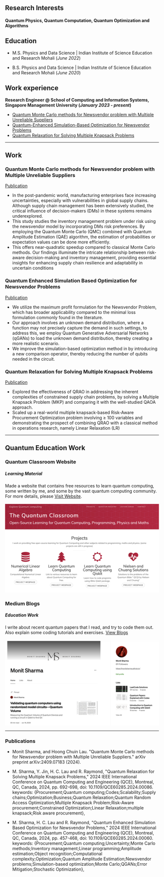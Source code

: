## Research Interests

#### Quantum Physics, Quantum Computation, Quantum Optimization and Algorithms



## Education							       		
- M.S.  Physics and Data Science	| Indian Institute of Science Education and Research Mohali (_June 2022_)	 			        		

- B.S.  Physics and Data Science    | Indian Institute of Science Education and Research Mohali (_June 2020_)

## Work experience 
**Research Engineer @ School of Computing and Information Systems, Singapore Management University (_January 2023 - present_)**
- [Quantum Monte Carlo methods for Newsvendor problem with Multiple Unreliable Suppliers](#qmc)
- [Quantum-Enhanced Simulation-Based Optimization for Newsvendor Problems](#qsbo)
- [Quantum Relaxation for Solving Multiple Knapsack Problems](#qrao)



---


## Work
<a name="qmc"></a>
### Quantum Monte Carlo methods for Newsvendor problem with Multiple Unreliable Suppliers

[Publication](https://arxiv.org/abs/2409.07183)  

- In the post-pandemic world, manufacturing enterprises face increasing uncertainties, especially with vulnerabilities in global supply chains. Although supply chain management has been extensively studied, the critical influence of decision-makers (DMs) in these systems remains underexplored. 
- This study studies the inventory management problem under risk using the newsvendor model by incorporating DMs risk preferences. By employing the Quantum Monte Carlo (QMC) combined with Quantum Amplitude Estimation (QAE) algorithm, the estimation of probabilities or expectation values can be done more efficiently. 
- This offers near-quadratic speedup compared to classical Monte Carlo methods. Our findings illuminate the intricate relationship between risk-aware decision-making and inventory management, providing essential insights for enhancing supply chain resilience and adaptability in uncertain conditions



<a name="qsbo"></a>
### Quantum Enhanced Simulation Based Optimization for Newsvendor Problems

[Publication](https://arxiv.org/abs/2403.17389)  

- We utilize the maximum profit formulation for the Newsvendor Problem, which has broader applicability compared to the minimal loss formulation commonly found in the literature.
- Our approach involves an unknown demand distribution, where a function may not precisely capture the demand in such settings, to address this, we employ Quantum Generative Adversarial Networks (qGANs) to load the unknown demand distribution, thereby creating a more realistic scenario.
- We improve the simulation-based optimization method in by introducing a new comparison operator, thereby reducing the number of qubits needed in the circuit.

<a name="qrao"></a>
### Quantum Relaxation for Solving Multiple Knapsack Problems

[Publication](https://arxiv.org/abs/2404.19474)

- Explored the effectiveness of QRAO in addressing the inherent complexities of constrained supply chain problems, by solving a Multiple Knapsack Problem (MKP) and comparing it with the well-studied QAOA approach.
- Scaled up a real-world multiple knapsack-based Risk-Aware Procurement Optimization problem involving ≥ 100 variables and demonstrating the prospect of combining QRAO with a classical method in operations research, namely Linear Relaxation (LR)



---


## Quantum Education Work

### Quantum Classroom Website
##### Learning Material

Made a website that contains free resources to learn quantum computing, some written by me, and some by the vast quantum computing community. For more details, please [Visit Website](https://monitsharma.github.io).<br>
<br>
![Website](assets/imgs/website.png)



### Medium Blogs
##### Education Work

I write about recent quantum papers that I read, and try to code them out. Also explain some coding tutorials and exercises.
[View Blogs](https://medium.com/@_monitsharma)<br>
<br>
![MediumBlogs](assets/imgs/medium.png)


---

### Publications
- Monit Sharma, and Hoong Chuin Lau. "Quantum Monte Carlo methods for Newsvendor problem with Multiple Unreliable Suppliers." arXiv preprint arXiv:2409.07183 (2024).

- M. Sharma, Y. Jin, H. C. Lau and R. Raymond, "Quantum Relaxation for Solving Multiple Knapsack Problems," 2024 IEEE International Conference on Quantum Computing and Engineering (QCE), Montreal, QC, Canada, 2024, pp. 692-698, doi: 10.1109/QCE60285.2024.00086. keywords: {Procurement;Quantum computing;Codes;Scalability;Supply chains;Optimization;Business;Quantum Relaxation;Quantum Random Access Optimization;Multiple Knapsack Problem;Risk-Aware procurement;Constrained Optimization;Linear Relaxation;multiple knapsack;Risk aware procurement},



- M. Sharma, H. C. Lau and R. Raymond, "Quantum Enhanced Simulation Based Optimization for Newsvendor Problems," 2024 IEEE International Conference on Quantum Computing and Engineering (QCE), Montreal, QC, Canada, 2024, pp. 457-468, doi: 10.1109/QCE60285.2024.00060. keywords: {Procurement;Quantum computing;Uncertainty;Monte Carlo methods;Inventory management;Linear programming;Amplitude estimation;Object recognition;Computational complexity;Optimization;Quantum Amplitude Estimation;Newsvendor problems;Simulation-based optimization;Monte Carlo;QGANs;Error Mitigation;Stochastic Optimization},







 




  


